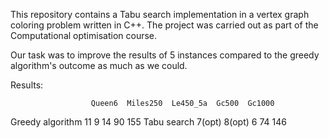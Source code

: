 This repository contains a Tabu search implementation in a vertex graph coloring problem written in C++. The project was carried out as part of the Computational optimisation course.

Our task was to improve the results of 5 instances compared to the greedy algorithm's outcome as much as we could.


Results:

                      Queen6  Miles250  Le450_5a  Gc500  Gc1000
  Greedy algorithm    11      9         14         90    155
  Tabu search         7(opt)  8(opt)    6          74    146
  
  
